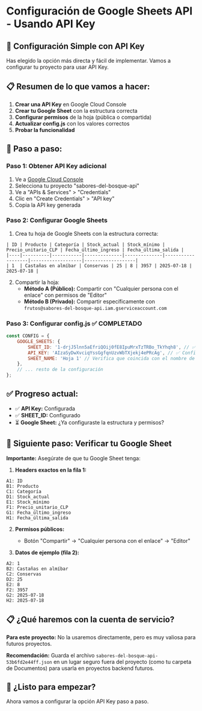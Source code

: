 # Configuración de Google Sheets API - Usando API Key

## 🎯 Configuración Simple con API Key

Has elegido la opción más directa y fácil de implementar. Vamos a configurar tu proyecto para usar API Key.

## 📋 Resumen de lo que vamos a hacer:

1. **Crear una API Key** en Google Cloud Console
2. **Crear tu Google Sheet** con la estructura correcta
3. **Configurar permisos** de la hoja (pública o compartida)
4. **Actualizar config.js** con los valores correctos
5. **Probar la funcionalidad**

## 🔧 Paso a paso:

### Paso 1: Obtener API Key adicional
1. Ve a [Google Cloud Console](https://console.cloud.google.com/)
2. Selecciona tu proyecto "sabores-del-bosque-api"
3. Ve a "APIs & Services" > "Credentials"
4. Clic en "Create Credentials" > "API key"
5. Copia la API key generada

### Paso 2: Configurar Google Sheets
1. Crea tu hoja de Google Sheets con la estructura correcta:

```
| ID | Producto | Categoría | Stock_actual | Stock_mínimo | Precio_unitario_CLP | Fecha_último_ingreso | Fecha_última_salida |
|----|----------|-----------|--------------|--------------|-------------------|-------------------|-------------------|
| 1  | Castañas en almíbar | Conservas | 25 | 8 | 3957 | 2025-07-18 | 2025-07-18 |
```

2. Compartir la hoja:
   - **Método A (Público):** Compartir con "Cualquier persona con el enlace" con permisos de "Editor"
   - **Método B (Privado):** Compartir específicamente con `frutos@sabores-del-bosque-api.iam.gserviceaccount.com`

### Paso 3: Configurar config.js ✅ COMPLETADO
```javascript
const CONFIG = {
    GOOGLE_SHEETS: {
        SHEET_ID: '1-drjJ5lnn5aEfriQOij0fE8IpuMrxTzTRBo_TkYhqh8', // ✅ Configurado
        API_KEY: 'AIzaSyDwXvciqYssGgfqnUzvWbTXjekj4ePRcAg', // ✅ Configurado
        SHEET_NAME: 'Hoja 1' // Verifica que coincida con el nombre de tu hoja
    },
    // ... resto de la configuración
};
```

## ✅ Progreso actual:
- ✅ **API Key:** Configurada
- ✅ **SHEET_ID:** Configurado
- ⏳ **Google Sheet:** ¿Ya configuraste la estructura y permisos?

## 🚀 Siguiente paso: Verificar tu Google Sheet

**Importante:** Asegúrate de que tu Google Sheet tenga:

1. **Headers exactos en la fila 1:**
```
A1: ID
B1: Producto  
C1: Categoría
D1: Stock_actual
E1: Stock_mínimo
F1: Precio_unitario_CLP
G1: Fecha_último_ingreso
H1: Fecha_última_salida
```

2. **Permisos públicos:**
   - Botón "Compartir" → "Cualquier persona con el enlace" → "Editor"

3. **Datos de ejemplo (fila 2):**
```
A2: 1
B2: Castañas en almíbar
C2: Conservas
D2: 25
E2: 8
F2: 3957
G2: 2025-07-18
H2: 2025-07-18
```

## 📋 ¿Qué haremos con la cuenta de servicio?

**Para este proyecto:** No la usaremos directamente, pero es muy valiosa para futuros proyectos.

**Recomendación:** Guarda el archivo `sabores-del-bosque-api-53b6fd2e44ff.json` en un lugar seguro fuera del proyecto (como tu carpeta de Documentos) para usarla en proyectos backend futuros.

## 🎯 ¿Listo para empezar?

Ahora vamos a configurar la opción API Key paso a paso.
